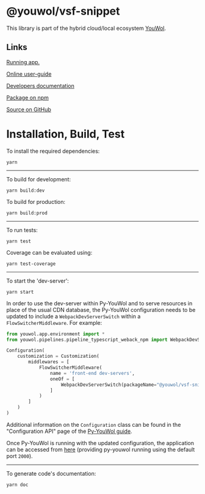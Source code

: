 # @youwol/vsf-snippet



This library is part of the hybrid cloud/local ecosystem
[YouWol](https://platform.youwol.com/applications/@youwol/platform/latest).

## Links

[Running app.](https://platform.youwol.com/applications/@youwol/vsf-snippet/latest)

[Online user-guide](https://l.youwol.com/doc/@youwol/vsf-snippet)

[Developers documentation](https://platform.youwol.com/applications/@youwol/cdn-explorer/latest?package=@youwol/vsf-snippet&tab=doc)

[Package on npm](https://www.npmjs.com/package/@youwol/vsf-snippet)

[Source on GitHub](https://github.com/youwol/vsf-snippet)

# Installation, Build, Test

To install the required dependencies:

```shell
yarn
```

---

To build for development:

```shell
yarn build:dev
```

To build for production:

```shell
yarn build:prod
```

---

<!-- no specific test configuration documented -->

To run tests:

```shell
yarn test
```

Coverage can be evaluated using:

```shell
yarn test-coverage
```

---

To start the 'dev-server':

```shell
yarn start
```

In order to use the dev-server within Py-YouWol and to serve resources in place of the usual CDN database,
the Py-YouWol configuration needs to be updated to include a `WebpackDevServerSwitch` within a
`FlowSwitcherMiddleware`. For example:

```python
from youwol.app.environment import *
from youwol.pipelines.pipeline_typescript_weback_npm import WebpackDevServerSwitch

Configuration(
    customization = Customization(
        middlewares = [
            FlowSwitcherMiddleware(
                name = 'front-end dev-servers',
                oneOf = [
                    WebpackDevServerSwitch(packageName="@youwol/vsf-snippet", port=3016),
                ]
            )
        ]
    )
)
```

Additional information on the `Configuration` class can be found in the "Configuration API" page of the
[Py-YouWol guide](https://l.youwol.com/doc/py-youwol).

Once Py-YouWol is running with the updated configuration,
the application can be accessed from [here](http://localhost:2000/applications/@youwol/vsf-snippet/latest)
(providing py-youwol running using the default port `2000`).

---

To generate code's documentation:

```shell
yarn doc
```
